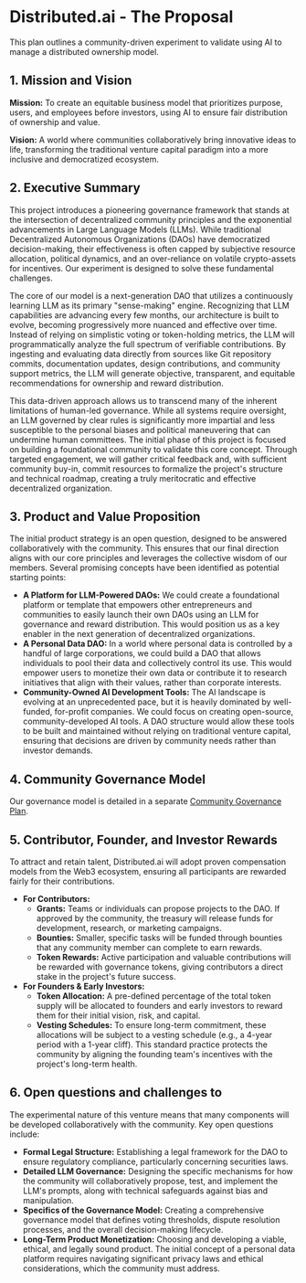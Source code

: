 # Distributed.ai - The Proposal

This plan outlines a community-driven experiment to validate using AI to manage a distributed ownership model. 

## 1. Mission and Vision

**Mission:** To create an equitable business model that prioritizes purpose, users, and employees before investors, using AI to ensure fair distribution of ownership and value.

**Vision:** A world where communities collaboratively bring innovative ideas to life, transforming the traditional venture capital paradigm into a more inclusive and democratized ecosystem.

## 2. Executive Summary

This project introduces a pioneering governance framework that stands at the intersection of decentralized community principles and the exponential advancements in Large Language Models (LLMs). While traditional Decentralized Autonomous Organizations (DAOs) have democratized decision-making, their effectiveness is often capped by subjective resource allocation, political dynamics, and an over-reliance on volatile crypto-assets for incentives. Our experiment is designed to solve these fundamental challenges.

The core of our model is a next-generation DAO that utilizes a continuously learning LLM as its primary "sense-making" engine. Recognizing that LLM capabilities are advancing every few months, our architecture is built to evolve, becoming progressively more nuanced and effective over time. Instead of relying on simplistic voting or token-holding metrics, the LLM will programmatically analyze the full spectrum of verifiable contributions. By ingesting and evaluating data directly from sources like Git repository commits, documentation updates, design contributions, and community support metrics, the LLM will generate objective, transparent, and equitable recommendations for ownership and reward distribution.

This data-driven approach allows us to transcend many of the inherent limitations of human-led governance. While all systems require oversight, an LLM governed by clear rules is significantly more impartial and less susceptible to the personal biases and political maneuvering that can undermine human committees. The initial phase of this project is focused on building a foundational community to validate this core concept. Through targeted engagement, we will gather critical feedback and, with sufficient community buy-in, commit resources to formalize the project's structure and technical roadmap, creating a truly meritocratic and effective decentralized organization.

## 3. Product and Value Proposition

The initial product strategy is an open question, designed to be answered collaboratively with the community. This ensures that our final direction aligns with our core principles and leverages the collective wisdom of our members. Several promising concepts have been identified as potential starting points:

- **A Platform for LLM-Powered DAOs:** We could create a foundational platform or template that empowers other entrepreneurs and communities to easily launch their own DAOs using an LLM for governance and reward distribution. This would position us as a key enabler in the next generation of decentralized organizations.
- **A Personal Data DAO:** In a world where personal data is controlled by a handful of large corporations, we could build a DAO that allows individuals to pool their data and collectively control its use. This would empower users to monetize their own data or contribute it to research initiatives that align with their values, rather than corporate interests.
- **Community-Owned AI Development Tools:** The AI landscape is evolving at an unprecedented pace, but it is heavily dominated by well-funded, for-profit companies. We could focus on creating open-source, community-developed AI tools. A DAO structure would allow these tools to be built and maintained without relying on traditional venture capital, ensuring that decisions are driven by community needs rather than investor demands.

## 4. Community Governance Model

Our governance model is detailed in a separate [Community Governance Plan](./governance.md).

## 5. Contributor, Founder, and Investor Rewards

To attract and retain talent, Distributed.ai will adopt proven compensation models from the Web3 ecosystem, ensuring all participants are rewarded fairly for their contributions.

- **For Contributors:**
    - **Grants:** Teams or individuals can propose projects to the DAO. If approved by the community, the treasury will release funds for development, research, or marketing campaigns.
    - **Bounties:** Smaller, specific tasks will be funded through bounties that any community member can complete to earn rewards.
    - **Token Rewards:** Active participation and valuable contributions will be rewarded with governance tokens, giving contributors a direct stake in the project's future success.
- **For Founders & Early Investors:**
    - **Token Allocation:** A pre-defined percentage of the total token supply will be allocated to founders and early investors to reward them for their initial vision, risk, and capital.
    - **Vesting Schedules:** To ensure long-term commitment, these allocations will be subject to a vesting schedule (e.g., a 4-year period with a 1-year cliff). This standard practice protects the community by aligning the founding team's incentives with the project's long-term health.

## 6. Open questions and challenges to 

The experimental nature of this venture means that many components will be developed collaboratively with the community. Key open questions include:

- **Formal Legal Structure:** Establishing a legal framework for the DAO to ensure regulatory compliance, particularly concerning securities laws.
- **Detailed LLM Governance:** Designing the specific mechanisms for how the community will collaboratively propose, test, and implement the LLM's prompts, along with technical safeguards against bias and manipulation.
- **Specifics of the Governance Model:** Creating a comprehensive governance model that defines voting thresholds, dispute resolution processes, and the overall decision-making lifecycle.
- **Long-Term Product Monetization:** Choosing and developing a viable, ethical, and legally sound product. The initial concept of a personal data platform requires navigating significant privacy laws and ethical considerations, which the community must address.
